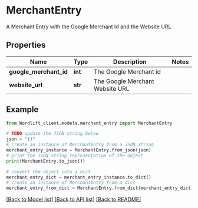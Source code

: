 # MerchantEntry

A Merchant Entry with the Google Merchant Id and the Website URL

## Properties

Name | Type | Description | Notes
------------ | ------------- | ------------- | -------------
**google_merchant_id** | **int** | The Google Merchant id | 
**website_url** | **str** | The Google Merchant Website URL | 

## Example

```python
from Wordlift_client.models.merchant_entry import MerchantEntry

# TODO update the JSON string below
json = "{}"
# create an instance of MerchantEntry from a JSON string
merchant_entry_instance = MerchantEntry.from_json(json)
# print the JSON string representation of the object
print(MerchantEntry.to_json())

# convert the object into a dict
merchant_entry_dict = merchant_entry_instance.to_dict()
# create an instance of MerchantEntry from a dict
merchant_entry_from_dict = MerchantEntry.from_dict(merchant_entry_dict)
```
[[Back to Model list]](../README.md#documentation-for-models) [[Back to API list]](../README.md#documentation-for-api-endpoints) [[Back to README]](../README.md)


